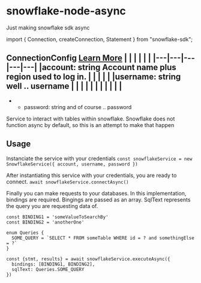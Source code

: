 # snowflake-node-async
Just making snowflake sdk async

import { Connection, createConnection, Statement } from "snowflake-sdk";

ConnectionConfig [Learn More]('https://docs.snowflake.com/en/user-guide/nodejs-driver-use.html#required-connection-options')
|   |   |   |   |   |
|---|---|---|---|---|
|account: string Account name plus region used to log in.   |   |   |   |   |
|username: string well .. username   |   |   |   |   |
|   |   |   |   |   |
  -  
  -   - password: string and of course .. password

Service to interact with tables within snowflake. Snowflake does not function async by default, so this is an attempt to make that happen

## Usage
Instanciate the service with your credentials
`const snowflakeService = new SnowflakeService({ account, username, password })`

After instantiating this service with your credentials, you are ready to connect.
`await snowflakeService.connectAsync()`

Finally you can make requests to your databases. In this implementation, bindings are required. Bingings are passed as an array. SqlText represents the query you are requesting data of.
```
const BINDING1 = 'someValueToSearchBy'
const BINDING2 = 'anotherOne'

enum Queries {
  SOME_QUERY = `SELECT * FROM someTable WHERE id = ? and somethingElse = ?`
}

const {stmt, results} = await snowflakeService.executeAsync({
  bindings: [BINDING1, BINDING2],
  sqlText: Queries.SOME_QUERY
})
